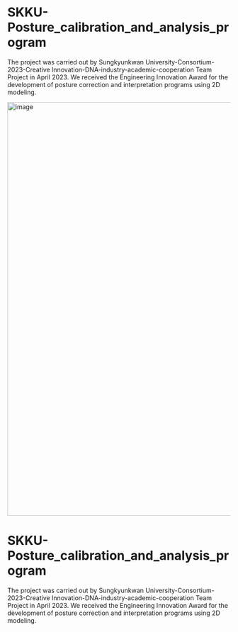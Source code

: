 # SKKU-Posture_calibration_and_analysis_program
The project was carried out by Sungkyunkwan University-Consortium-2023-Creative Innovation-DNA-industry-academic-cooperation Team Project in April 2023.
We received the Engineering Innovation Award for the development of posture correction and interpretation programs using 2D modeling.

<img width="934" alt="image" src="https://github.com/twyoon99/SKKU-Posture_calibration_and_analysis_program/assets/118956433/14c441c4-28fb-4101-bab6-d1b18ed52509">

# SKKU-Posture_calibration_and_analysis_program
The project was carried out by Sungkyunkwan University-Consortium-2023-Creative Innovation-DNA-industry-academic-cooperation Team Project in April 2023.
We received the Engineering Innovation Award for the development of posture correction and interpretation programs using 2D modeling.
